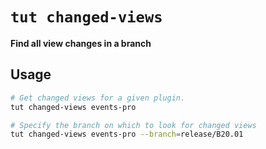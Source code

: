 # `tut changed-views`

**Find all view changes in a branch**

## Usage

```sh
# Get changed views for a given plugin.
tut changed-views events-pro

# Specify the branch on which to look for changed views
tut changed-views events-pro --branch=release/B20.01
```
